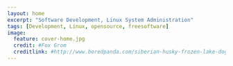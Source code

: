 ```yaml
---
layout: home
excerpt: "Software Development, Linux System Administration"
tags: [Development, Linux, opensource, freesoftware]
image:
  feature: cover-home.jpg
  credit: #Fox Grom
  creditlink: #http://www.boredpanda.com/siberian-husky-frozen-lake-dog-photos-fox-grom/
---
```

